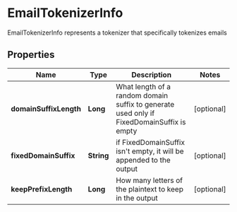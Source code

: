 

# EmailTokenizerInfo

EmailTokenizerInfo represents a tokenizer that specifically tokenizes emails

## Properties

Name | Type | Description | Notes
------------ | ------------- | ------------- | -------------
**domainSuffixLength** | **Long** | What length of a random domain suffix to generate used only if FixedDomainSuffix is empty |  [optional]
**fixedDomainSuffix** | **String** | if FixedDomainSuffix isn&#39;t empty, it will be appended to the output |  [optional]
**keepPrefixLength** | **Long** | How many letters of the plaintext to keep in the output |  [optional]



